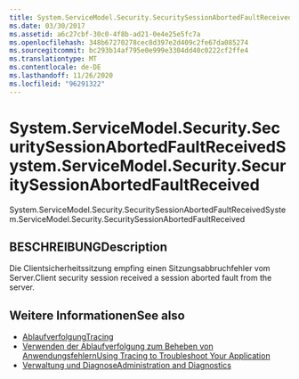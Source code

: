 ```yaml
---
title: System.ServiceModel.Security.SecuritySessionAbortedFaultReceived
ms.date: 03/30/2017
ms.assetid: a6c27cbf-30c0-4f8b-ad21-0e4e25e5fc7a
ms.openlocfilehash: 348b67270278cec8d397e2d409c2fe67da085274
ms.sourcegitcommit: bc293b14af795e0e999e3304dd40c0222cf2ffe4
ms.translationtype: MT
ms.contentlocale: de-DE
ms.lasthandoff: 11/26/2020
ms.locfileid: "96291322"
---
```

# <a name="systemservicemodelsecuritysecuritysessionabortedfaultreceived"></a><span data-ttu-id="f45ec-102">System.ServiceModel.Security.SecuritySessionAbortedFaultReceived</span><span class="sxs-lookup"><span data-stu-id="f45ec-102">System.ServiceModel.Security.SecuritySessionAbortedFaultReceived</span></span>

<span data-ttu-id="f45ec-103">System.ServiceModel.Security.SecuritySessionAbortedFaultReceived</span><span class="sxs-lookup"><span data-stu-id="f45ec-103">System.ServiceModel.Security.SecuritySessionAbortedFaultReceived</span></span>  
  
## <a name="description"></a><span data-ttu-id="f45ec-104">BESCHREIBUNG</span><span class="sxs-lookup"><span data-stu-id="f45ec-104">Description</span></span>  

 <span data-ttu-id="f45ec-105">Die Clientsicherheitssitzung empfing einen Sitzungsabbruchfehler vom Server.</span><span class="sxs-lookup"><span data-stu-id="f45ec-105">Client security session received a session aborted fault from the server.</span></span>  
  
## <a name="see-also"></a><span data-ttu-id="f45ec-106">Weitere Informationen</span><span class="sxs-lookup"><span data-stu-id="f45ec-106">See also</span></span>

- [<span data-ttu-id="f45ec-107">Ablaufverfolgung</span><span class="sxs-lookup"><span data-stu-id="f45ec-107">Tracing</span></span>](index.md)
- [<span data-ttu-id="f45ec-108">Verwenden der Ablaufverfolgung zum Beheben von Anwendungsfehlern</span><span class="sxs-lookup"><span data-stu-id="f45ec-108">Using Tracing to Troubleshoot Your Application</span></span>](using-tracing-to-troubleshoot-your-application.md)
- [<span data-ttu-id="f45ec-109">Verwaltung und Diagnose</span><span class="sxs-lookup"><span data-stu-id="f45ec-109">Administration and Diagnostics</span></span>](../index.md)

